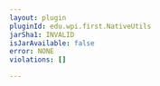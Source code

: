 ```yaml
---
layout: plugin
pluginId: edu.wpi.first.NativeUtils
jarSha1: INVALID
isJarAvailable: false
error: NONE
violations: []

---
```

